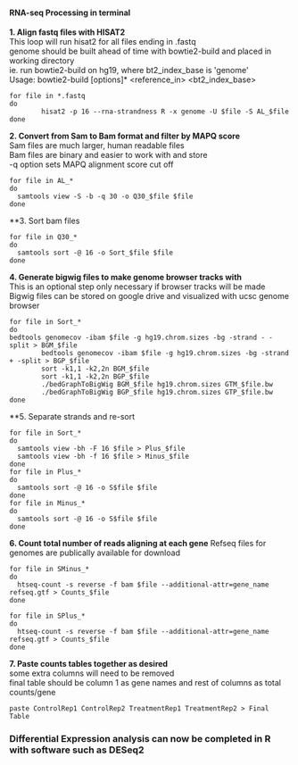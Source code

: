#### RNA-seq Processing in terminal

**1. Align fastq files with HISAT2**  
   This loop will run hisat2 for all files ending in .fastq  
   genome should be built ahead of time with bowtie2-build and placed in working directory  
      ie. run bowtie2-build on hg19, where bt2_index_base is 'genome'  
      Usage: bowtie2-build [options]* <reference_in> <bt2_index_base>  
```
for file in *.fastq
do
        hisat2 -p 16 --rna-strandness R -x genome -U $file -S AL_$file
done
```
**2. Convert from Sam to Bam format and filter by MAPQ score**  
   Sam files are much larger, human readable files  
   Bam files are binary and easier to work with and store  
   -q option sets MAPQ alignment score cut off  
   
```
for file in AL_*
do
  samtools view -S -b -q 30 -o Q30_$file $file
done
```
**3. Sort bam files

```
for file in Q30_*
do
  samtools sort -@ 16 -o Sort_$file $file
done
```
**4. Generate bigwig files to make genome browser tracks with**  
   This is an optional step only necessary if browser tracks will be made  
   Bigwig files can be stored on google drive and visualized with ucsc genome browser
   
```
for file in Sort_*
do
bedtools genomecov -ibam $file -g hg19.chrom.sizes -bg -strand - -split > BGM_$file
        bedtools genomecov -ibam $file -g hg19.chrom.sizes -bg -strand + -split > BGP_$file
        sort -k1,1 -k2,2n BGM_$file
        sort -k1,1 -k2,2n BGP_$file
        ./bedGraphToBigWig BGM_$file hg19.chrom.sizes GTM_$file.bw
        ./bedGraphToBigWig BGP_$file hg19.chrom.sizes GTP_$file.bw
done
```

**5. Separate strands and re-sort

```
for file in Sort_*
do
  samtools view -bh -F 16 $file > Plus_$file
  samtools view -bh -f 16 $file > Minus_$file
done
for file in Plus_*
do
  samtools sort -@ 16 -o S$file $file
done
for file in Minus_*
do
  samtools sort -@ 16 -o S$file $file
done
```

**6. Count total number of reads aligning at each gene**
    Refseq files for genomes are publically available for download
```
for file in SMinus_*
do
  htseq-count -s reverse -f bam $file --additional-attr=gene_name refseq.gtf > Counts_$file
done

for file in SPlus_*
do
  htseq-count -s reverse -f bam $file --additional-attr=gene_name refseq.gtf > Counts_$file
done
```

**7. Paste counts tables together as desired**  
  some extra columns will need to be removed  
  final table should be column 1 as gene names and rest of columns as total counts/gene  

```
paste ControlRep1 ControlRep2 TreatmentRep1 TreatmentRep2 > Final Table
```

### Differential Expression analysis can now be completed in R with software such as DESeq2


